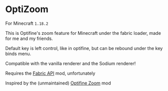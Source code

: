 # OptiZoom
For Minecraft `1.18.2`

This is Optifine's zoom feature for Minecraft under the fabric loader, made for me and my friends.

Default key is left control, like in optifine, but can be rebound under the key binds menu.

Compatible with the vanilla renderer and the Sodium renderer!

Requires the [Fabric API](https://www.curseforge.com/minecraft/mc-mods/fabric-api) mod, unfortunately

Inspired by the (unmaintained) [Optifine Zoom](https://github.com/Ivan-1F/OptifineZoom) mod